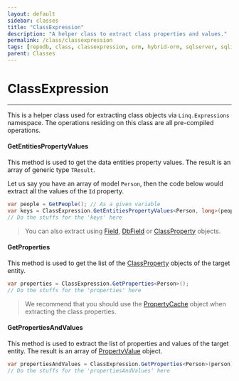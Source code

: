```yaml
---
layout: default
sidebar: classes
title: "ClassExpression"
description: "A helper class to extract class properties and values."
permalink: /class/classexpression
tags: [repodb, class, classexpression, orm, hybrid-orm, sqlserver, sqlite, mysql, postgresql]
parent: Classes
---
```


# ClassExpression

---

This is a helper class used for extracting class objects via `Linq.Expressions` namespace. The operations residing on this class are all pre-compiled operations.

#### GetEntitiesPropertyValues

This method is used to get the data entities property values. The result is an array of generic type `TResult`.

Let us say you have an array of model `Person`, then the code below would extract all the values of the `Id` property.

```csharp
var people = GetPeople(); // As a given variable
var keys = ClassExpression.GetEntitiesPropertyValues<Person, long>(people, "Id");
// Do the stuffs for the 'keys' here
```

> You can also extract using [Field](/class/field), [DbField](/class/dbfield) or [ClassProperty](/class/classproperty) objects.

#### GetProperties

This method is used to get the list of the [ClassProperty](/class/classproperty) objects of the target entity.

```csharp
var properties = ClassExpression.GetProperties<Person>();
// Do the stuffs for the 'properties' here
```

> We recommend that you should use the [PropertyCache](/cacher/propertycache) object when extracting the class properties.


#### GetPropertiesAndValues

This method is used to extract the list of properties and values of the target entity. The result is an array of [PropertyValue](/class/propertyvalue) object.

```csharp
var propertiesAndValues = ClassExpression.GetProperties<Person>(person);
// Do the stuffs for the 'propertiesAndValues' here
```


